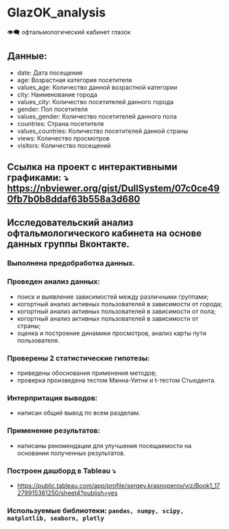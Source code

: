 # GlazOK_analysis
:eye_speech_bubble: офтальмологический кабинет глазок
## Данные:
- date: Дата посещения
- age: Возрастная категория посетителя
- values_age: Количество данной возрастной категории
- city: Наименование города
- values_city: Количество посетителей данного города
- gender: Пол посетителя
- values_gender: Количество посетителей данного пола
- countries: Страна посетителя
- values_countries: Количество посетителей данной страны
- views: Количество просмотров
- visitors: Количество посещений
## Ссылка на проект с интерактивными графиками: :arrow_heading_down: <https://nbviewer.org/gist/DullSystem/07c0ce490fb7b0b8ddaf63b558a3d680>
## Исследовательский анализ офтальмологического кабинета на основе данных группы Вконтакте.
### Выполнена предобработка данных.
### Проведен анализ данных:
- поиск и выявление зависимостей между различными группами;
- когортный анализ активных пользователей в зависимости от города;
- когортный анализ активных пользователей в зависимости от пола;
- когортный анализ активных пользователей в зависимости от страны;
- оценка и построение динамики просмотров, анализ карты пути пользователя.
### Проверены 2 статистические гипотезы:
- приведены обоснования применения методов;
- проверка произведена тестом Манна-Уитни и t-тестом Стьюдента.
### Интерпритация выводов:
- написан общий вывод по всем разделам.
### Применение результатов:
- написаны рекомендации для улучшения посещаемости на основании полученных результатов.
### Построен дашборд в Tableau :arrow_heading_down:
- <https://public.tableau.com/app/profile/sergey.krasnoperov/viz/Book1_17279915361250/sheet4?publish=yes>
### Используемые библиотеки: `pandas, numpy, scipy, matplotlib, seaborn, plotly`
